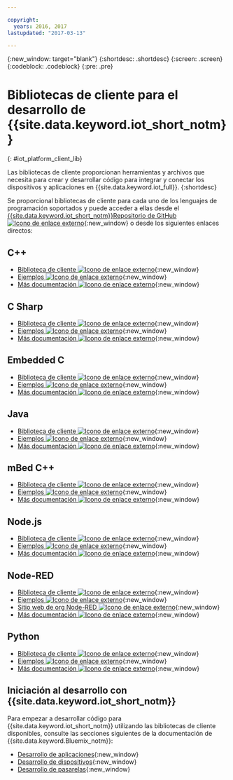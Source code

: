 ```yaml
---

copyright:
  years: 2016, 2017
lastupdated: "2017-03-13"

---
```


{:new_window: target="blank"}
{:shortdesc: .shortdesc}
{:screen: .screen}
{:codeblock: .codeblock}
{:pre: .pre}

# Bibliotecas de cliente para el desarrollo de {{site.data.keyword.iot_short_notm}}
{: #iot_platform_client_lib}

Las bibliotecas de cliente proporcionan herramientas y archivos que necesita para crear y desarrollar código para integrar y conectar los dispositivos y aplicaciones en {{site.data.keyword.iot_full}}.
{:shortdesc}

Se proporcional bibliotecas de cliente para cada uno de los lenguajes de programación soportados y puede acceder a ellas desde el [{{site.data.keyword.iot_short_notm}}Repositorio de GitHub ![Icono de enlace externo](../../icons/launch-glyph.svg "Icono de enlace externo")](https://github.com/ibm-watson-iot){:new_window} o desde los siguientes enlaces directos:

## C++

- [Biblioteca de cliente ![Icono de enlace externo](../../icons/launch-glyph.svg "Icono de enlace externo")](https://github.com/ibm-watson-iot/iot-cpp){:new_window}
- [Ejemplos ![Icono de enlace externo](../../icons/launch-glyph.svg "Icono de enlace externo")](https://github.com/ibm-watson-iot/iot-cpp/tree/master/samples){:new_window}
- [Más documentación ![Icono de enlace externo](../../icons/launch-glyph.svg "Icono de enlace externo")](https://github.com/ibm-watson-iot/iot-cpp/blob/master/README.md){:new_window}

## C Sharp
- [Biblioteca de cliente ![Icono de enlace externo](../../icons/launch-glyph.svg "Icono de enlace externo")](https://github.com/ibm-watson-iot/iot-csharp){:new_window}
- [Ejemplos ![Icono de enlace externo](../../icons/launch-glyph.svg "Icono de enlace externo")](https://github.com/ibm-watson-iot/iot-csharp/tree/master/sample){:new_window}
- [Más documentación ![Icono de enlace externo](../../icons/launch-glyph.svg "Icono de enlace externo")](https://github.com/ibm-watson-iot/iot-csharp/blob/master/README.md){:new_window}

## Embedded C

- [Biblioteca de cliente ![Icono de enlace externo](../../icons/launch-glyph.svg "Icono de enlace externo")](https://github.com/ibm-watson-iot/iot-embeddedc){:new_window}
- [Ejemplos ![Icono de enlace externo](../../icons/launch-glyph.svg "Icono de enlace externo")](https://github.com/ibm-watson-iot/iot-embeddedc/tree/master/samples){:new_window}
- [Más documentación ![Icono de enlace externo](../../icons/launch-glyph.svg "Icono de enlace externo")](https://github.com/ibm-watson-iot/iot-embeddedc/blob/master/README.md){:new_window}


## Java
- [Biblioteca de cliente ![Icono de enlace externo](../../icons/launch-glyph.svg "Icono de enlace externo")](https://github.com/ibm-watson-iot/iot-java){:new_window}
- [Ejemplos ![Icono de enlace externo](../../icons/launch-glyph.svg "Icono de enlace externo")](https://github.com/ibm-watson-iot/iot-java#samples){:new_window}
- [Más documentación ![Icono de enlace externo](../../icons/launch-glyph.svg "Icono de enlace externo")](https://github.com/ibm-watson-iot/iot-java/blob/master/README.md){:new_window}

## mBed C++

- [Biblioteca de cliente ![Icono de enlace externo](../../icons/launch-glyph.svg "Icono de enlace externo")](https://developer.mbed.org/teams/IBM_IoT/code/IBMIoTF/){:new_window}
- [Ejemplos ![Icono de enlace externo](../../icons/launch-glyph.svg "Icono de enlace externo")](https://developer.mbed.org/teams/IBM_IoT/code/IBMIoTClientLibrarySample/){:new_window}
- [Más documentación ![Icono de enlace externo](../../icons/launch-glyph.svg "Icono de enlace externo")](http://iotf.readthedocs.io/en/latest/devices/libraries/mbedcpp.html){:new_window}

## Node.js
- [Biblioteca de cliente ![Icono de enlace externo](../../icons/launch-glyph.svg "Icono de enlace externo")](https://github.com/ibm-watson-iot/iot-nodejs){:new_window}
- [Ejemplos ![Icono de enlace externo](../../icons/launch-glyph.svg "Icono de enlace externo")](https://github.com/ibm-watson-iot/iot-nodejs/tree/master/samples){:new_window}
- [Más documentación ![Icono de enlace externo](../../icons/launch-glyph.svg "Icono de enlace externo")](https://github.com/ibm-watson-iot/iot-nodejs/blob/master/README.md){:new_window}

## Node-RED
- [Biblioteca de cliente ![Icono de enlace externo](../../icons/launch-glyph.svg "Icono de enlace externo")](https://github.com/ibm-watson-iot/iot-nodered){:new_window}
- [Ejemplos ![Icono de enlace externo](../../icons/launch-glyph.svg "Icono de enlace externo")](https://github.com/ibm-watson-iot/iot-nodered/tree/master/samples/rpi){:new_window}
- [Sitio web de org Node-RED ![Icono de enlace externo](../../icons/launch-glyph.svg "Icono de enlace externo")](http://nodered.org/){:new_window}
- [Más documentación ![Icono de enlace externo](../../icons/launch-glyph.svg "Icono de enlace externo")](https://github.com/ibm-watson-iot/iot-nodered/blob/master/README.md){:new_window}

## Python
- [Biblioteca de cliente ![Icono de enlace externo](../../icons/launch-glyph.svg "Icono de enlace externo")](https://github.com/ibm-watson-iot/iot-python){:new_window}
- [Ejemplos ![Icono de enlace externo](../../icons/launch-glyph.svg "Icono de enlace externo")](https://github.com/ibm-watson-iot/iot-python/tree/master/samples){:new_window}
- [Más documentación ![Icono de enlace externo](../../icons/launch-glyph.svg "Icono de enlace externo")](https://github.com/ibm-watson-iot/iot-python/blob/master/README.rst){:new_window}

## Iniciación al desarrollo con {{site.data.keyword.iot_short_notm}}

Para empezar a desarrollar código para {{site.data.keyword.iot_short_notm}} utilizando las bibliotecas de cliente disponibles, consulte las secciones siguientes de la documentación de {{site.data.keyword.Bluemix_notm}}:

- [Desarrollo de aplicaciones](applications/api.html){:new_window}
- [Desarrollo de dispositivos](devices/api.html){:new_window}
- [Desarrollo de pasarelas](gateways/mqtt.html){:new_window}
